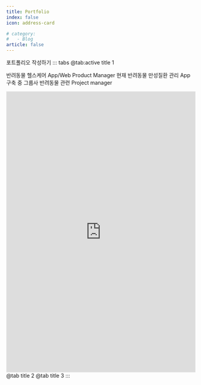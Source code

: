 ```yaml
---
title: Portfolio
index: false
icon: address-card

# category:
#   - Blog
article: false
---
```


포트폴리오 작성하기
::: tabs
@tab:active title 1
<!-- tab 1 content -->
반려동물 헬스케어 App/Web Product Manager
현재 반려동물 만성질환 관리 App 구축 중
그룹사 반려동물 관련 Project manager
<iframe style="border: 1px solid rgba(0, 0, 0, 0.1);" width="100%" height="750px" src="https://www.figma.com/embed?embed_host=share&url=https%3A%2F%2Fwww.figma.com%2Fdesign%2F8t1btxdFaU00ndGWp6hOkM%2F%25EC%25BB%25A4%25EB%25A8%25B8%25EC%258A%25A4-%25EB%25A9%2594%25EC%259D%25B8-%25EB%25A6%25AC%25EB%2589%25B4%25EC%2596%25BC%3Fnode-id%3D0-1%26t%3D4YqvI1Mtnwdfkr0B-1" allowfullscreen></iframe>
@tab title 2
<!-- tab 2 content -->
@tab title 3
<!-- tab 3 will be activated by default -->
<!-- tab 3 content -->
:::